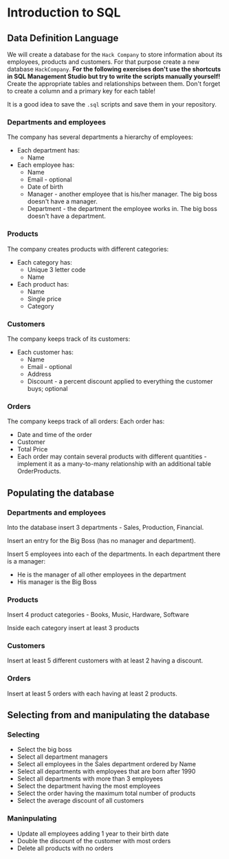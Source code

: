 # Introduction to SQL

## Data Definition Language

We will create a database for the `Hack Company` to store information about its employees, products and customers. For that purpose create a new database `HackCompany`. **For the following exercises don't use the shortcuts in SQL Management Studio but try to write the scripts manually yourself!** Create the appropriate tables and relationships between them. Don't forget to create a column and a primary key for each table!

It is a good idea to save the `.sql` scripts and save them in your repository.

### Departments and employees

The company has several departments a hierarchy of employees:
* Each department has:
  * Name
* Each employee has:
  * Name
  * Email - optional
  * Date of birth
  * Manager - another employee that is his/her manager. The big boss doesn't have a manager.
  * Department - the department the employee works in. The big boss doesn't have a department.

### Products
The company creates products with different categories:
* Each category has:
  * Unique 3 letter code
  * Name
* Each product has:
  * Name
  * Single price
  * Category

### Customers
The company keeps track of its customers:
* Each customer has:
  * Name
  * Email - optional
  * Address
  * Discount - a percent discount applied to everything the customer buys; optional

### Orders
The company keeps track of all orders:
Each order has:
* Date and time of the order
* Customer
* Total Price
* Each order may contain several products with different quantities - implement it as a many-to-many relationship with an additional table OrderProducts.

## Populating the database

### Departments and employees

Into the database insert 3 departments - Sales, Production, Financial.

Insert an entry for the Big Boss (has no manager and department).

Insert 5 employees into each of the departments. In each department there is a manager:
* He is the manager of all other employees in the department
* His manager is the Big Boss

### Products

Insert 4 product categories - Books, Music, Hardware, Software

Inside each category insert at least 3 products

### Customers

Insert at least 5 different customers with at least 2 having a discount.

### Orders

Insert at least 5 orders with each having at least 2 products.

## Selecting from and manipulating the database

### Selecting

* Select the big boss
* Select all department managers
* Select all employees in the Sales department ordered by Name
* Select all departments with employees that are born after 1990
* Select all departments with more than 3 employees
* Select the department having the most employees
* Select the order having the maximum total number of products
* Select the average discount of all customers

### Maninpulating
* Update all employees adding 1 year to their birth date
* Double the discount of the customer with most orders
* Delete all products with no orders

